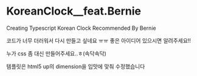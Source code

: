 # KoreanClock\_\_feat.Bernie

Creating Typescript Korean Clock Recommended By Bernie

코드가 너무 더러워서 다시 만들고 싶네요 ㅠㅠ 좋은 아이디어 있으시면 알려주세요!!

누가 css 좀 대신 만들어주세요..ㅎ(속닥속닥)

템플릿은 html5 up의 dimension을 입맛에 맞춰 수정했습니다
